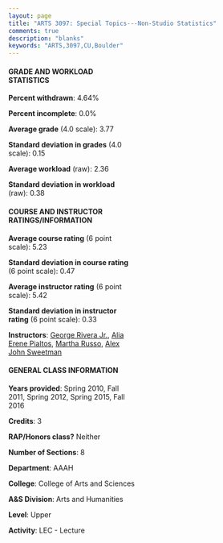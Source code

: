 ```yaml
---
layout: page
title: "ARTS 3097: Special Topics---Non-Studio Statistics"
comments: true
description: "blanks"
keywords: "ARTS,3097,CU,Boulder"
---
```

<head>
<script src="https://ajax.googleapis.com/ajax/libs/jquery/2.1.3/jquery.min.js"></script>
<script src="https://dl.dropboxusercontent.com/s/pc42nxpaw1ea4o9/highcharts.js?dl=0"></script>
<!-- <script src="../assets/js/highcharts.js"></script> -->
<style type="text/css">@font-face {
	font-family: "Bebas Neue";
	src: url(https://www.filehosting.org/file/details/544349/BebasNeue Regular.otf) format("opentype");
	}
	h1.Bebas { 
		font-family: "Bebas Neue", Verdana, Tahoma;
	}
</style>
</head>
<body>
	<div id="container" style="float: right; width: 45%; height: 88%; margin-left: 2.5%; margin-right: 2.5%;"></div>
	<script language="JavaScript">
		$(document).ready(function() {
		var chart = {type: 'column'};
		var title = {text: 'Grade Distribution'};
		var xAxis = {categories: ['A','B','C','D','F'],crosshair: true};
		var yAxis = {min: 0,title: {text: 'Percentage'}};
		var tooltip = {headerFormat: '<center><b><span style="font-size:20px">{point.key}</span></b></center>',
		               pointFormat: '<td style="padding:0"><b>{point.y:.1f}%</b></td>',
		               footerFormat: '</table>',shared: true,useHTML: true};
		var plotOptions = {column: {pointPadding: 0.0,borderWidth: 0}};  
		var credits = {enabled: false};var series= [{name: 'Percent',data: [85.79,11.99,1.53,0.69,0.0,]}];
		var json = {};
		json.chart = chart;
		json.title = title;
		json.tooltip = tooltip;
		json.xAxis = xAxis;
		json.yAxis = yAxis;  
		json.series = series;
		json.plotOptions = plotOptions;  
		json.credits = credits;
		$('#container').highcharts(json);
	});
	</script>
</body>
			   
#### GRADE AND WORKLOAD STATISTICS

**Percent withdrawn**: 4.64%

**Percent incomplete**: 0.0%

**Average grade** (4.0 scale): 3.77

**Standard deviation in grades** (4.0 scale): 0.15

**Average workload** (raw): 2.36

**Standard deviation in workload** (raw): 0.38

#### COURSE AND INSTRUCTOR RATINGS/INFORMATION

**Average course rating** (6 point scale): 5.23

**Standard deviation in course rating** (6 point scale): 0.47

**Average instructor rating** (6 point scale): 5.42

**Standard deviation in instructor rating** (6 point scale): 0.33

**Instructors**: <a href='../../instructors/George_Rivera_Jr.'>George Rivera Jr.</a>, <a href='../../instructors/Alia_Erene_Pialtos'>Alia Erene Pialtos</a>, <a href='../../instructors/Martha_Russo'>Martha Russo</a>, <a href='../../instructors/Alex_John_Sweetman'>Alex John Sweetman</a>

#### GENERAL CLASS INFORMATION

**Years provided**: Spring 2010, Fall 2011, Spring 2012, Spring 2015, Fall 2016

**Credits**: 3

**RAP/Honors class?** Neither

**Number of Sections**: 8

**Department**: AAAH

**College**: College of Arts and Sciences

**A&S Division**: Arts and Humanities

**Level**: Upper

**Activity**: LEC - Lecture

